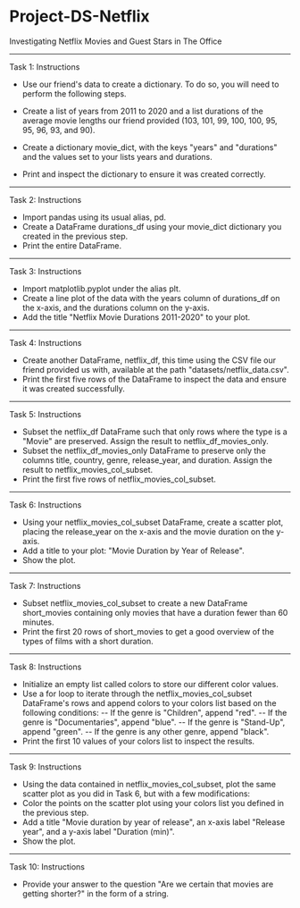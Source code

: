 # Project-DS-Netflix
Investigating Netflix Movies and Guest Stars in The Office

----------

Task 1: Instructions
- Use our friend's data to create a dictionary. To do so, you will need to perform the following steps.

- Create a list of years from 2011 to 2020 and a list durations of the average movie lengths our friend provided (103, 101, 99, 100, 100, 95, 95, 96, 93, and 90).
- Create a dictionary movie_dict, with the keys "years" and "durations" and the values set to your lists years and durations.
- Print and inspect the dictionary to ensure it was created correctly.

----------

Task 2: Instructions
- Import pandas using its usual alias, pd.
- Create a DataFrame durations_df using your movie_dict dictionary you created in the previous step.
- Print the entire DataFrame.

----------

Task 3: Instructions
- Import matplotlib.pyplot under the alias plt.
- Create a line plot of the data with the years column of durations_df on the x-axis, and the durations column on the y-axis.
- Add the title "Netflix Movie Durations 2011-2020" to your plot.

----------

Task 4: Instructions
- Create another DataFrame, netflix_df, this time using the CSV file our friend provided us with, available at the path "datasets/netflix_data.csv".
- Print the first five rows of the DataFrame to inspect the data and ensure it was created successfully.

----------

Task 5: Instructions
- Subset the netflix_df DataFrame such that only rows where the type is a "Movie" are preserved. Assign the result to netflix_df_movies_only.
- Subset the netflix_df_movies_only DataFrame to preserve only the columns title, country, genre, release_year, and duration. Assign the result to netflix_movies_col_subset.
- Print the first five rows of netflix_movies_col_subset.

----------

Task 6: Instructions
- Using your netflix_movies_col_subset DataFrame, create a scatter plot, placing the release_year on the x-axis and the movie duration on the y-axis.
- Add a title to your plot: "Movie Duration by Year of Release".
- Show the plot.

----------

Task 7: Instructions
- Subset netflix_movies_col_subset to create a new DataFrame short_movies containing only movies that have a duration fewer than 60 minutes.
- Print the first 20 rows of short_movies to get a good overview of the types of films with a short duration.

----------

Task 8: Instructions
- Initialize an empty list called colors to store our different color values.
- Use a for loop to iterate through the netflix_movies_col_subset DataFrame's rows and append colors to your colors list based on the following conditions:
-- If the genre is "Children", append "red".
-- If the genre is "Documentaries", append "blue".
-- If the genre is "Stand-Up", append "green".
-- If the genre is any other genre, append "black".
- Print the first 10 values of your colors list to inspect the results.

----------

Task 9: Instructions
- Using the data contained in netflix_movies_col_subset, plot the same scatter plot as you did in Task 6, but with a few modifications:
- Color the points on the scatter plot using your colors list you defined in the previous step.
- Add a title "Movie duration by year of release", an x-axis label "Release year", and a y-axis label "Duration (min)".
- Show the plot.


----------

Task 10: Instructions
- Provide your answer to the question "Are we certain that movies are getting shorter?" in the form of a string.

